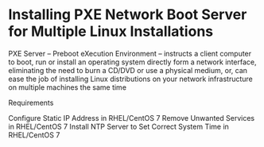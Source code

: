 # Installing PXE Network Boot Server for Multiple Linux Installations

PXE Server – Preboot eXecution Environment – instructs a client computer to boot, run or install an operating system directly form a network interface, eliminating the need to burn a CD/DVD or use a physical medium, or, can ease the job of installing Linux distributions on your network infrastructure on multiple machines the same time

Requirements

Configure Static IP Address in RHEL/CentOS 7
Remove Unwanted Services in RHEL/CentOS 7
Install NTP Server to Set Correct System Time in RHEL/CentOS 7

